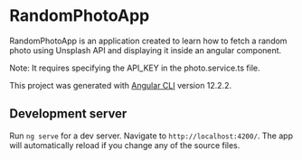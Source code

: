 # RandomPhotoApp

RandomPhotoApp is an application created to learn how to fetch a random photo using Unsplash API and displaying it inside an angular component.

Note: It requires specifying the API_KEY in the photo.service.ts file.

This project was generated with [Angular CLI](https://github.com/angular/angular-cli) version 12.2.2.

## Development server

Run `ng serve` for a dev server. Navigate to `http://localhost:4200/`. The app will automatically reload if you change any of the source files.
